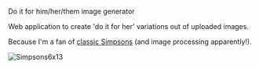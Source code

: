 Do it for him/her/them image generator

Web application to create 'do it for her' variations out of uploaded images. 

Because I'm a fan of [classic Simpsons](https://www.youtube.com/watch?v=x2mS3uDqQL4) (and image processing apparently!).


![Simpsons6x13](https://user-images.githubusercontent.com/32837058/140639619-d02206b5-128b-424b-8b65-36c6b8a00ce1.jpeg)
